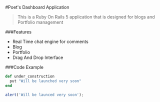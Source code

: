 #Poet's Dashboard Application

> This is a Ruby On Rails 5 application that is designed for blogs and Portfolio management

###Features

- Real Time chat engine for comments
- Blog
- Portfolio
- Drag And Drop Interface

###Code Example

```Ruby
def under_construction
  put "Will be launched very soon"
end
```

```javascript
alert('Will be launced very soon');
```